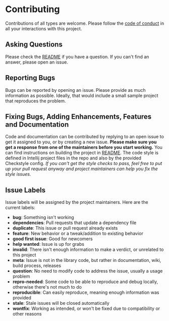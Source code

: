 # Contributing
Contributions of all types are welcome.
Please follow the [code of conduct][1] in all your interactions with this project.

## Asking Questions
Please check the [README][2] if you have a question.
If you can't find an answer, please open an issue.

## Reporting Bugs
Bugs can be reported by opening an issue.
Please provide as much information as possible. Ideally, that would include a small sample project that reproduces the problem.

## Fixing Bugs, Adding Enhancements, Features and Documentation
Code and documentation can be contributed by replying to an open issue to get it assigned to you, or by creating a new issue.
**Please make sure you get a response from one of the maintainers before you start working.**
You can find instructions on building the project in [README][2].
The code style is defined in Intellij project files in the repo and also by the provided Checkstyle config.
*If you can't get the style checks to pass, feel free to put up your pull request anyway and project maintainers can help you fix the style issues.*

## Issue Labels
Issue labels will be assigned by the project maintainers.
Here are the current labels:

* **bug**: Something isn't working
* **dependencies**: Pull requests that update a dependency file
* **duplicate**: This issue or pull request already exists
* **feature**: New behavior or a tweak/addition to existing behavior
* **good first issue**: Good for newcomers
* **help wanted**: Issue is up for grabs
* **invalid**: There isn't enough information to make a verdict, or unrelated to this project
* **meta**: Issue is not in the library code, but rather in documentation, wiki, build process, releases
* **question**: No need to modify code to address the issue, usually a usage problem
* **repro-needed**: Some code to be able to reproduce and debug locally, otherwise there's not much to do
* **reproducible**: Can easily reproduce, meaning enough information was provided
* **stale**: Stale issues will be closed automatically
* **wontfix**: Working as intended, or won't be fixed due to compatibility or other reasons

[1]: https://github.com/yevgenykuz/java-maven-starter/blob/master/CODE_OF_CONDUCT.md
[2]: https://github.com/yevgenykuz/java-maven-starter/blob/master/README.rst
